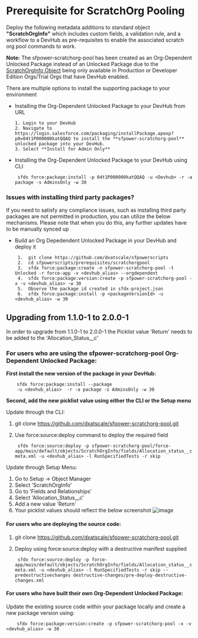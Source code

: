 # Prerequisite for ScratchOrg Pooling

Deploy the following metadata additions to standard object **"ScratchOrgInfo"** which includes custom fields, a validation rule, and a workflow to a DevHub as pre-requisites to enable the associated scratch org pool commands to work.

**Note:** The sfpower-scratchorg-pool has been created as an Org-Dependent Unlocked Package instead of an Unlocked Package due to the [ScratchOrgInfo Object](https://developer.salesforce.com/docs/atlas.en-us.238.0.object_reference.meta/object_reference/sforce_api_objects_scratchorginfo.htm) being only available in Production or Developer Edition Orgs/Trial Orgs that have DevHub enabled.

There are multiple options to install the supporting package to your environment

-  Installing the Org-Dependent Unlocked Package to your DevHub from URL

       1. Login to your DevHub
       2. Navigate to https://login.salesforce.com/packaging/installPackage.apexp?p0=04t1P000000katQQAQ to install the **sfpower-scratchorg-pool** unlocked package into your DevHub.
       3. Select **Install for Admin Only**

-  Installing the Org-Dependent Unlocked Package to your DevHub using CLI


        sfdx force:package:install -p 04t1P000000katQQAQ -u <Devhub> -r -a package -s AdminsOnly -w 30 

### Issues with installing third party packages?


If you need to satisfy any compliance issues, such as installing third party packages are not permitted in production, you can utilize the below mechanisms. Please note that when you do this, any further updates have to be manually synced up


-  Build an Org Depedendent Unlocked Package in your DevHub and deploy it

        1.  git clone https://github.com/dxatscale/sfpowerscripts
        2.  cd sfpowerscripts/prerequisites/scratchorgpool
        3.  sfdx force:package:create -n sfpower-scratchorg-pool -t Unlocked -r force-app -v <devhub_alias> --orgdependent
        4.  sfdx force:package:version:create -p sfpower-scratchorg-pool -x -v <devhub_alias> -w 30
        5.  Observe the package id created in sfdx-project.json
        6.  sfdx force:package:install -p <packageVersionId> -u <devhub_alias> -w 30

## Upgrading from 1.1.0-1 to 2.0.0-1

In order to upgrade from 1.1.0-1 to 2.0.0-1 the Picklist value 'Return' needs to be added to the 'Allocation_Status__c' 

### For users who are using the sfpower-scratchorg-pool Org-Dependent Unlocked Package:

<b>First install the new version of the package in your DevHub: </b>

        sfdx force:package:install --package 
        -u <devhub_alias>  -r -a package -s AdminsOnly -w 30

<b>Second, add the new picklist value using either the CLI or the Setup menu</b>

Update through the CLI: 
1. git clone https://github.com/dxatscale/sfpower-scratchorg-pool.git
2. Use force:source:deploy command to deploy the required field

        sfdx force:source:deploy -p sfpower-scratchorg-pool/force-app/main/default/objects/ScratchOrgInfo/fields/Allocation_status__c.field-meta.xml -u <devhub_alias> -l RunSpecifiedTests -r skip


Update through Setup Menu: 
1. Go to Setup -> Object Manager
2. Select 'ScratchOrgInfo' 
3. Go to 'Fields and Relationships' 
4. Select 'Allocation_Status__c' 
5. Add a new value 'Return' 
6. Your picklist values should reflect the below screenshot 
![image](https://user-images.githubusercontent.com/63215232/174715103-316cabb2-d053-4812-9306-25521542be56.png)

#### For users who are deploying the source code: 

1. git clone https://github.com/dxatscale/sfpower-scratchorg-pool.git
2. Deploy using force:source:deploy with a destructive manifest supplied

        sfdx force:source:deploy -p force-app/main/default/objects/ScratchOrgInfo/fields/Allocation_status__c.field-meta.xml -u <devhub_alias> -l RunSpecifiedTests -r skip --predestructivechanges destructive-changes/pre-deploy-destructive-changes.xml
   

#### For users who have built their own Org-Dependent Unlocked Package: 

Update the existing source code within your package locally and create a new package version using:

        sfdx force:package:version:create -p sfpower-scratchorg-pool -x -v <devhub_alias> -w 30
